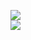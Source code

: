 [![](https://img.shields.io/badge/Made%20With-Github%20Spray-lightgrey.svg?style=for-the-badge&logo=github)](https://github.com/Annihil/github-spray#2068)  
[![](https://i.imgur.com/2DrTn0Z.gif)](https://github.com/Annihil/github-spray)